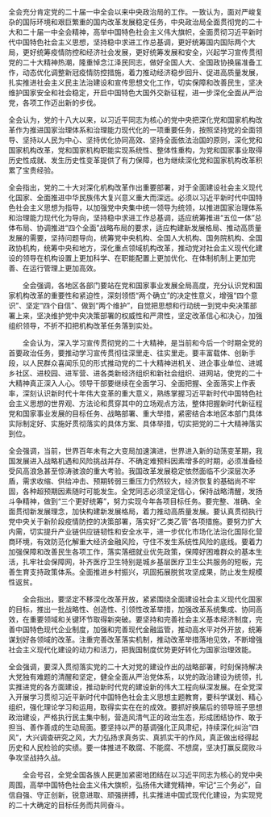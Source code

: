 全会充分肯定党的二十届一中全会以来中央政治局的工作。一致认为，面对严峻复杂的国际环境和艰巨繁重的国内改革发展稳定任务，中央政治局全面贯彻党的二十大和二十届一中全会精神，高举中国特色社会主义伟大旗帜，全面贯彻习近平新时代中国特色社会主义思想，坚持稳中求进工作总基调，更好统筹国内国际两个大局，更好统筹疫情防控和经济社会发展，更好统筹发展和安全，兴起学习宣传贯彻党的二十大精神热潮，隆重悼念江泽民同志，做好全国人大、全国政协换届准备工作，动态优化调整新冠疫情防控措施，着力推动经济稳步回升、促进高质量发展，扎实推进社会主义民主法治建设和宣传思想文化工作，切实保障和改善民生，坚决维护国家安全和社会稳定，开启中国特色大国外交新征程，进一步深化全面从严治党，各项工作迈出新的步伐。　　

​		全会认为，党的十八大以来，以习近平同志为核心的党中央把深化党和国家机构改革作为推进国家治理体系和治理能力现代化的一项重要任务，按照坚持党的全面领导、坚持以人民为中心、坚持优化协同高效、坚持全面依法治国的原则，深化党和国家机构改革，党和国家机构职能实现系统性、整体性重构，为党和国家事业取得历史性成就、发生历史性变革提供了有力保障，也为继续深化党和国家机构改革积累了宝贵经验。

​		全会指出，党的二十大对深化机构改革作出重要部署，对于全面建设社会主义现代化国家、全面推进中华民族伟大复兴意义重大而深远。必须以习近平新时代中国特色社会主义思想为指导，以加强党中央集中统一领导为统领，以推进国家治理体系和治理能力现代化为导向，坚持稳中求进工作总基调，适应统筹推进“五位一体”总体布局、协调推进“四个全面”战略布局的要求，适应构建新发展格局、推动高质量发展的需要，坚持问题导向，统筹党中央机构、全国人大机构、国务院机构、全国政协机构，统筹中央和地方，深化重点领域机构改革，推动党对社会主义现代化建设的领导在机构设置上更加科学、在职能配置上更加优化、在体制机制上更加完善、在运行管理上更加高效。

　　全会强调，各地区各部门要站在党和国家事业发展全局高度，充分认识党和国家机构改革的重要性和紧迫性，深刻领悟“两个确立”的决定性意义，增强“四个意识”、坚定“四个自信”、做到“两个维护”，自觉把思想和行动统一到党中央决策部署上来，坚决维护党中央决策部署的权威性和严肃性，坚定改革信心和决心，加强组织领导，不折不扣把机构改革任务落到实处。

　　全会认为，深入学习宣传贯彻党的二十大精神，是当前和今后一个时期全党的首要政治任务，要推动学习宣传贯彻往深里走、往实里走。要丰富载体、创新手段，以人民群众喜闻乐见的形式推动党的二十大精神进机关、进企事业单位、进城乡社区、进校园、进军营、进各类新经济组织和新社会组织、进网站，使党的二十大精神真正深入人心。领导干部要继续在全面学习、全面把握、全面落实上作表率，深刻认识新时代十年伟大变革的重大意义，熟练掌握习近平新时代中国特色社会主义思想的世界观、方法论和贯穿其中的立场观点方法，整体把握新时代新征程党和国家事业发展的目标任务、战略部署、重大举措，紧密结合本地区本部门具体实际制定好、实施好贯彻落实的具体方案、具体举措，切实把党的二十大精神落实到位。

​		全会强调，当前，世界百年未有之大变局加速演进，世界进入新的动荡变革期，我国发展进入战略机遇和风险挑战并存、不确定难预料因素增多的时期，必须准备经受风高浪急甚至惊涛骇浪的重大考验。我国改革发展稳定依然面临不少深层次矛盾，需求收缩、供给冲击、预期转弱三重压力仍然较大，经济恢复的基础尚不牢固，各种超预期因素随时可能发生。全党同志必须坚定信心，保持战略清醒，发扬斗争精神，做到“三个更好统筹”，努力实现今年各项目标任务。要完整、准确、全面贯彻新发展理念，加快构建新发展格局，着力推动高质量发展。要认真贯彻执行党中央关于新阶段疫情防控的决策部署，落实好“乙类乙管”各项措施。要努力扩大内需，切实提升产业链供应链韧性和安全水平，进一步优化市场化法治化国际化营商环境，有效防范化解重大经济金融风险，守住不发生系统性风险的底线。要着力加强保障和改善民生各项工作，落实落细就业优先政策，保障好困难群众的基本生活，扎牢社会保障网，补齐医疗卫生特别是城乡基层医疗卫生公共服务的短板，完善生育支持政策体系。全面推进乡村振兴，巩固拓展脱贫攻坚成果，防止发生规模性返贫。

　　全会指出，要坚定不移深化改革开放，紧紧围绕全面建设社会主义现代化国家的目标，推出一批战略性、创造性、引领性改革举措，加强改革系统集成、协同高效，在重要领域和关键环节取得新突破。要坚持和完善社会主义基本经济制度，完善中国特色现代企业制度，加强和完善现代金融监管，推动高水平对外开放，统筹谋划好各领域的改革。注重完善改革落实机制，推动改革举措落地见效，不断增强社会主义现代化建设的动力和活力，把我国制度优势更好转化为国家治理效能。

全会强调，要深入贯彻落实党的二十大对党的建设作出的战略部署，时刻保持解决大党独有难题的清醒和坚定，健全全面从严治党体系，以党的政治建设为统领，扎实推进党的各方面建设，推动新时代党的建设新的伟大工程向纵深发展。在全党深入开展学习贯彻习近平新时代中国特色社会主义思想主题教育，要科学谋划、精心组织，强化理论学习和运用，取得实实在在的成效。要抓好换届后的领导班子思想政治建设，严格执行民主集中制，营造风清气正的政治生态，形成团结协作、敢于担当、善作善成的生动局面。要坚持以严的基调强化正风肃纪，持续深化纠治“四风”，大兴调查研究之风，大力弘扬求真务实、真抓实干的作风，真正做出经得起历史和人民检验的实绩。要一体推进不敢腐、不能腐、不想腐，坚决打赢反腐败斗争攻坚战持久战。

　　全会号召，全党全国各族人民更加紧密地团结在以习近平同志为核心的党中央周围，高举中国特色社会主义伟大旗帜，弘扬伟大建党精神，牢记“三个务必”，自信自强、守正创新，锐意进取、顽强拼搏，扎实推进中国式现代化建设，为实现党的二十大确定的目标任务而共同奋斗。